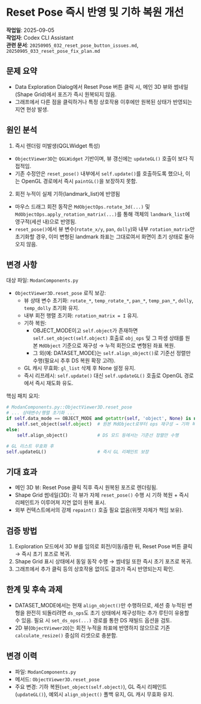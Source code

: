 # Reset Pose 즉시 반영 및 기하 복원 개선

**작업일**: 2025-09-05  
**작업자**: Codex CLI Assistant  
**관련 문서**: `20250905_032_reset_pose_button_issues.md`, `20250905_033_reset_pose_fix_plan.md`

## 문제 요약

- Data Exploration Dialog에서 Reset Pose 버튼 클릭 시, 메인 3D 뷰와 썸네일(Shape Grid)에서 포즈가 즉시 원복되지 않음.
- 그래프에서 다른 점을 클릭하거나 특정 상호작용 이후에만 원복된 상태가 반영되는 지연 현상 발생.

## 원인 분석

1) 즉시 렌더링 미발생(QGLWidget 특성)
- `ObjectViewer3D`는 `QGLWidget` 기반이며, 뷰 갱신에는 `updateGL()` 호출이 보다 직접적임.
- 기존 수정안은 `reset_pose()` 내부에서 `self.update()`를 호출하도록 했으나, 이는 OpenGL 경로에서 즉시 `paintGL()`을 보장하지 못함.

2) 회전 누적이 실제 기하(landmark_list)에 반영됨
- 마우스 드래그 회전 동작은 `MdObjectOps.rotate_3d(...)` 및 `MdObjectOps.apply_rotation_matrix(...)`를 통해 객체의 `landmark_list`에 영구적(세션 내)으로 반영됨.
- `reset_pose()`에서 뷰 변수(`rotate_x/y`, `pan`, `dolly`)와 내부 `rotation_matrix`만 초기화할 경우, 이미 변형된 landmark 좌표는 그대로여서 화면이 초기 상태로 돌아오지 않음.

## 변경 사항

대상 파일: `ModanComponents.py`

- `ObjectViewer3D.reset_pose` 로직 보강:
  - 뷰 상태 변수 초기화: `rotate_*`, `temp_rotate_*`, `pan_*`, `temp_pan_*`, `dolly`, `temp_dolly` 초기화 유지.
  - 내부 회전 행렬 초기화: `rotation_matrix = I` 유지.
  - 기하 복원:
    - OBJECT_MODE이고 `self.object`가 존재하면 `self.set_object(self.object)` 호출로 `obj_ops` 및 그 파생 상태를 원본 `MdObject` 기준으로 재구성 → 누적 회전으로 변형된 좌표 복원.
    - 그 외(예: DATASET_MODE)는 `self.align_object()`로 기준선 정렬만 수행(필요시 추후 DS 복원 확장 고려).
  - GL 캐시 무효화: `gl_list` 삭제 후 None 설정 유지.
  - 즉시 리프레시: `self.update()` 대신 `self.updateGL()` 호출로 OpenGL 경로에서 즉시 재도화 유도.

핵심 패치 요지:

```python
# ModanComponents.py::ObjectViewer3D.reset_pose
# ... 상태변수/행렬 초기화 ...
if self.data_mode == OBJECT_MODE and getattr(self, 'object', None) is not None:
    self.set_object(self.object)  # 원본 MdObject로부터 ops 재구성 → 기하 복원
else:
    self.align_object()           # DS 모드 등에서는 기준선 정렬만 수행

# GL 리스트 무효화 후
self.updateGL()                   # 즉시 GL 리페인트 보장
```

## 기대 효과

- 메인 3D 뷰: Reset Pose 클릭 직후 즉시 원복된 포즈로 렌더링됨.
- Shape Grid 썸네일(3D): 각 뷰가 자체 `reset_pose()` 수행 시 기하 복원 + 즉시 리페인트가 이루어져 지연 없이 원복 표시.
- 외부 컨텍스트에서의 강제 `repaint()` 호출 필요 없음(위젯 자체가 책임 보유).

## 검증 방법

1) Exploration 모드에서 3D 뷰를 임의로 회전/이동/줌한 뒤, Reset Pose 버튼 클릭 → 즉시 초기 포즈로 복귀.
2) Shape Grid 표시 상태에서 동일 동작 수행 → 썸네일 또한 즉시 초기 포즈로 복귀.
3) 그래프에서 추가 클릭 등의 상호작용 없이도 결과가 즉시 반영되는지 확인.

## 한계 및 후속 과제

- DATASET_MODE에서는 현재 `align_object()`만 수행하므로, 세션 중 누적된 변형을 완전히 되돌리려면 `ds_ops`도 초기 상태에서 재구성하는 추가 루틴이 유용할 수 있음. 필요 시 `set_ds_ops(...)` 경로를 통한 DS 재빌드 옵션을 검토.
- 2D 뷰(`ObjectViewer2D`)는 회전 누적을 좌표에 반영하지 않으므로 기존 `calculate_resize()` 중심의 리셋으로 충분함.

## 변경 이력

- 파일: `ModanComponents.py`
- 메서드: `ObjectViewer3D.reset_pose`
- 주요 변경: 기하 복원(`set_object(self.object)`), GL 즉시 리페인트(`updateGL()`), 예외시 `align_object()` 폴백 유지, GL 캐시 무효화 유지.

